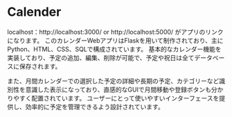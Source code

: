 # Calender

localhost：http://localhost:3000/ or http://localhost:5000/  がアプリのリンクになります。
このカレンダーWebアプリはFlaskを用いて制作されており、主にPython、HTML、CSS、SQLで構成されています。
基本的なカレンダー機能を実装しており、予定の追加、編集、削除が可能で、予定や祝日は全てデータベースに保存されます。

また、月間カレンダーでの選択した予定の詳細や長期の予定、カテゴリーなど識別性を意識した表示になっており、直感的なGUIで月間移動や登録ボタンも分かりやすく配置されています。
ユーザーにとって使いやすいインターフェースを提供し、効率的に予定を管理できるよう設計されています。
